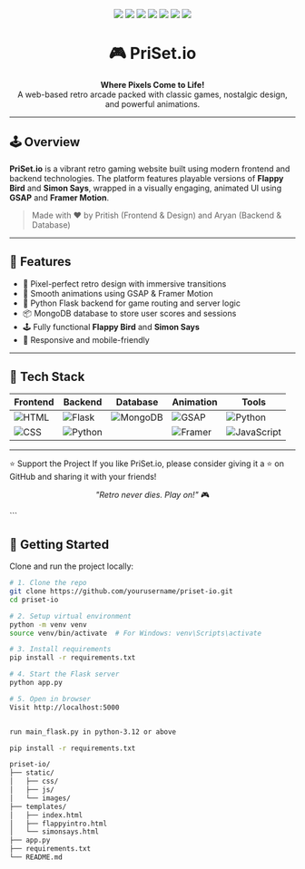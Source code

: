 <p align="center">
  <img src="https://img.shields.io/badge/Flask-Python-blue?logo=flask&logoColor=white" />
  <img src="https://img.shields.io/badge/MongoDB-Database-green?logo=mongodb&logoColor=white" />
  <img src="https://img.shields.io/badge/HTML5-Markup-orange?logo=html5&logoColor=white" />
  <img src="https://img.shields.io/badge/CSS3-Design-blue?logo=css3&logoColor=white" />
  <img src="https://img.shields.io/badge/JavaScript-Logic-yellow?logo=javascript&logoColor=black" />
  <img src="https://img.shields.io/badge/GSAP-Animation-88CE02?logo=greensock&logoColor=white" />
  <img src="https://img.shields.io/badge/Framer_Motion-UX-black?logo=framer&logoColor=white" />
</p>

<h1 align="center">🎮 PriSet.io</h1>

<p align="center">
  <b>Where Pixels Come to Life!</b><br>
  A web-based retro arcade packed with classic games, nostalgic design, and powerful animations.
</p>

---

## 🕹️ Overview

**PriSet.io** is a vibrant retro gaming website built using modern frontend and backend technologies. The platform features playable versions of **Flappy Bird** and **Simon Says**, wrapped in a visually engaging, animated UI using **GSAP** and **Framer Motion**.

> Made with ❤️ by Pritish (Frontend & Design) and Aryan (Backend & Database)

---

## 🔮 Features

- 🎨 Pixel-perfect retro design with immersive transitions
- 🚀 Smooth animations using GSAP & Framer Motion
- 🧠 Python Flask backend for game routing and server logic
- 📦 MongoDB database to store user scores and sessions
- 🕹️ Fully functional **Flappy Bird** and **Simon Says**
- 📱 Responsive and mobile-friendly

---

## 🧰 Tech Stack

| Frontend | Backend | Database | Animation | Tools |
|----------|---------|----------|-----------|-------|
| ![HTML](https://img.shields.io/badge/HTML5-E34F26?logo=html5&logoColor=white) | ![Flask](https://img.shields.io/badge/Flask-000000?logo=flask&logoColor=white) | ![MongoDB](https://img.shields.io/badge/MongoDB-4EA94B?logo=mongodb&logoColor=white) | ![GSAP](https://img.shields.io/badge/GSAP-88CE02?logo=greensock&logoColor=white) | ![Python](https://img.shields.io/badge/Python-3776AB?logo=python&logoColor=white) |
| ![CSS](https://img.shields.io/badge/CSS3-1572B6?logo=css3&logoColor=white) | ![Python](https://img.shields.io/badge/Python-FFD43B?logo=python&logoColor=black) |  | ![Framer](https://img.shields.io/badge/Framer_Motion-000000?logo=framer&logoColor=white) | ![JavaScript](https://img.shields.io/badge/JavaScript-F7DF1E?logo=javascript&logoColor=black) |

---

⭐ Support the Project
If you like PriSet.io, please consider giving it a ⭐ on GitHub and sharing it with your friends!
<p align="center"> <i>"Retro never dies. Play on!"</i> 🎮 </p> ```

## 🚀 Getting Started

Clone and run the project locally:

```bash
# 1. Clone the repo
git clone https://github.com/yourusername/priset-io.git
cd priset-io

# 2. Setup virtual environment
python -m venv venv
source venv/bin/activate  # For Windows: venv\Scripts\activate

# 3. Install requirements
pip install -r requirements.txt

# 4. Start the Flask server
python app.py

# 5. Open in browser
Visit http://localhost:5000


run main_flask.py in python-3.12 or above

pip install -r requirements.txt

priset-io/
├── static/
│   ├── css/
│   ├── js/
│   └── images/
├── templates/
│   ├── index.html
│   ├── flappyintro.html
│   └── simonsays.html
├── app.py
├── requirements.txt
└── README.md


